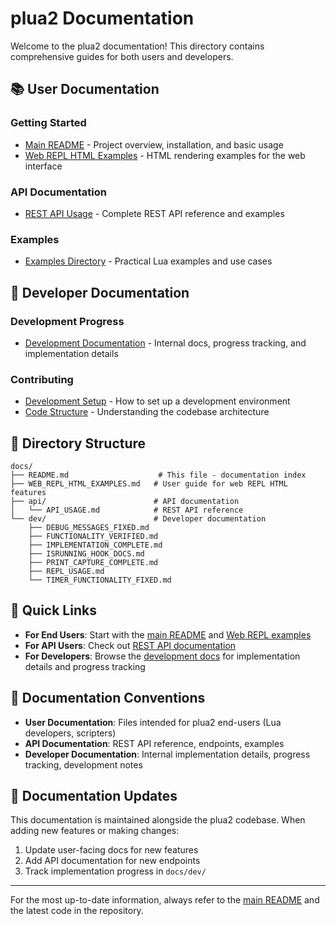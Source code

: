 # plua2 Documentation

Welcome to the plua2 documentation! This directory contains comprehensive guides for both users and developers.

## 📚 User Documentation

### Getting Started
- [Main README](../README.md) - Project overview, installation, and basic usage
- [Web REPL HTML Examples](WEB_REPL_HTML_EXAMPLES.md) - HTML rendering examples for the web interface

### API Documentation
- [REST API Usage](api/API_USAGE.md) - Complete REST API reference and examples

### Examples
- [Examples Directory](../examples/) - Practical Lua examples and use cases

## 🔧 Developer Documentation

### Development Progress
- [Development Documentation](dev/) - Internal docs, progress tracking, and implementation details

### Contributing
- [Development Setup](../README.md#development) - How to set up a development environment
- [Code Structure](dev/) - Understanding the codebase architecture

## 📁 Directory Structure

```
docs/
├── README.md                    # This file - documentation index
├── WEB_REPL_HTML_EXAMPLES.md   # User guide for web REPL HTML features
├── api/                        # API documentation
│   └── API_USAGE.md            # REST API reference
└── dev/                        # Developer documentation
    ├── DEBUG_MESSAGES_FIXED.md
    ├── FUNCTIONALITY_VERIFIED.md
    ├── IMPLEMENTATION_COMPLETE.md
    ├── ISRUNNING_HOOK_DOCS.md
    ├── PRINT_CAPTURE_COMPLETE.md
    ├── REPL_USAGE.md
    └── TIMER_FUNCTIONALITY_FIXED.md
```

## 🚀 Quick Links

- **For End Users**: Start with the [main README](../README.md) and [Web REPL examples](WEB_REPL_HTML_EXAMPLES.md)
- **For API Users**: Check out [REST API documentation](api/API_USAGE.md)
- **For Developers**: Browse the [development docs](dev/) for implementation details and progress tracking

## 📖 Documentation Conventions

- **User Documentation**: Files intended for plua2 end-users (Lua developers, scripters)
- **API Documentation**: REST API reference, endpoints, examples
- **Developer Documentation**: Internal implementation details, progress tracking, development notes

## 🔄 Documentation Updates

This documentation is maintained alongside the plua2 codebase. When adding new features or making changes:

1. Update user-facing docs for new features
2. Add API documentation for new endpoints
3. Track implementation progress in `docs/dev/`

---

For the most up-to-date information, always refer to the [main README](../README.md) and the latest code in the repository.
